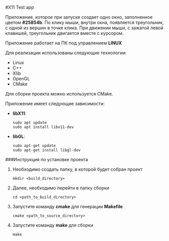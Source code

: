 #X11 Test app

Приложение, которое при запуске создает одно окно,
заполненное цветом **#25854b**. По клику мыши, внутри 
окна, появляется треугольник, с одной 
из вершин в точке клика. При движении мыши, с 
зажатой левой клавишей, треугольник 
двигается вместе с курсором.

Приложение работает на ПК под управлением **LINUX**

Для реализации использованы следующие технологии:

* Linux
* C++
* Xlib
* OpenGL
* CMake

Для сборки проекта можно используется CMake.

Приложение имеет следующие зависимости:

* **libX11**:
  ```
  sudo apt update
  sudo apt install libx11-dev
  ```
* **libGL**:
  ```
  sudo apt-get update
  sudo apt-get install libgl-dev
  ```

###Инструкция по установке проекта
1) Необходимо создать папку,
   в которой будет собран проект
    ```
    mkdir <build_directory>
    ```
2) Далее, необходимо перейти в папку сборки
    ```
    cd <path_to_build_directory>
    ```
3) Запустите команду **cmake** для генерации
   **Makefile**
    ```
    cmake <path_to_source_directory>
    ```
4) Запустите команду **make** для сборки   
    ```
    make
    ```